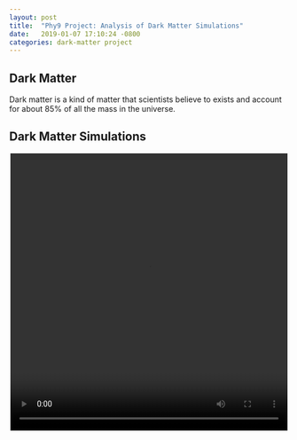 ```yaml
---
layout: post
title:  "Phy9 Project: Analysis of Dark Matter Simulations"
date:   2019-01-07 17:10:24 -0800
categories: dark-matter project
---
```


## Dark Matter

Dark matter is a kind of matter that scientists believe to exists and account for about 85% of all the mass in the universe.

## Dark Matter Simulations

<div style="text-align: center">
<video src="{{ site.url }}assets/videos/cosmo_10.mp4" width="500" height="500" controls preload> </video>
</div>
